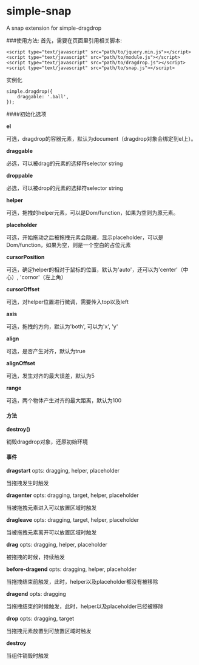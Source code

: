 simple-snap
=============

A snap extension for simple-dragdrop

###使用方法:
首先，需要在页面里引用相关脚本:
 ```
 <script type="text/javascript" src="path/to/jquery.min.js"></script>
 <script type="text/javascript" src="path/to/module.js"></script>
 <script type="text/javascript" src="path/to/dragdrop.js"></script>
 <script type="text/javascript" src="path/to/snap.js"></script>
```
实例化
```
simple.dragdrop({
    draggable: '.ball',
});
```
####初始化选项

__el__

可选，dragdrop的容器元素，默认为document（dragdrop对象会绑定到el上）。

__draggable__

必选，可以被drag的元素的选择符selector string

__droppable__

必选，可以被drop的元素的选择符selector string

__helper__

可选，拖拽的helper元素，可以是Dom/function，如果为空则为原元素。

__placeholder__

可选，开始拖动之后被拖拽元素会隐藏，显示placeholder，可以是Dom/function，如果为空，则是一个空白的占位元素

__cursorPosition__

可选，确定helper的相对于鼠标的位置，默认为'auto'，还可以为'center'（中心）, 'cornor'（左上角）

__cursorOffset__

可选，对helper位置进行微调，需要传入top以及left

__axis__

可选，拖拽的方向，默认为'both', 可以为'x', 'y'

__align__

可选，是否产生对齐，默认为true

__alignOffset__

可选，发生对齐的最大误差，默认为5

__range__

可选，两个物体产生对齐的最大距离，默认为100

#### 方法

__destroy()__

销毁dragdrop对象，还原初始环境

#### 事件

__dragstart__ opts: dragging, helper, placeholder

当拖拽发生时触发

__dragenter__ opts: dragging, target, helper, placeholder

当被拖拽元素进入可以放置区域时触发

__dragleave__ opts: dragging, target, helper, placeholder

当被拖拽元素离开可以放置区域时触发

__drag__ opts: dragging, helper, placeholder

被拖拽的时候，持续触发

__before-dragend__ opts: dragging, helper, placeholder

当拖拽结束前触发，此时，helper以及placeholder都没有被移除

__dragend__ opts: dragging

当拖拽结束的时候触发，此时，helper以及placeholder已经被移除

__drop__ opts: dragging, target

当拖拽元素放置到可放置区域时触发

__destroy__ 

当组件销毁时触发
